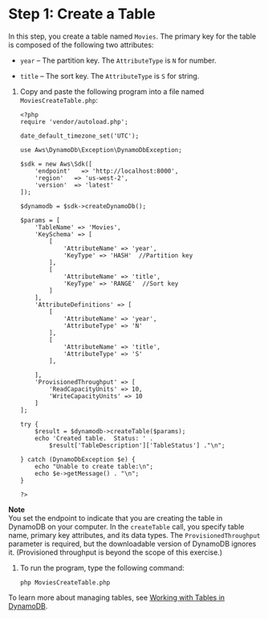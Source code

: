 # Step 1: Create a Table<a name="GettingStarted.PHP.01"></a>

In this step, you create a table named `Movies`\. The primary key for the table is composed of the following two attributes:

+ `year` – The partition key\. The `AttributeType` is `N` for number\.

+ `title` – The sort key\. The `AttributeType` is `S` for string\.

1. Copy and paste the following program into a file named `MoviesCreateTable.php`:

   ```
   <?php
   require 'vendor/autoload.php';
   
   date_default_timezone_set('UTC');
   
   use Aws\DynamoDb\Exception\DynamoDbException;
   
   $sdk = new Aws\Sdk([
       'endpoint'   => 'http://localhost:8000',
       'region'   => 'us-west-2',
       'version'  => 'latest'
   ]);
   
   $dynamodb = $sdk->createDynamoDb();
   
   $params = [
       'TableName' => 'Movies',
       'KeySchema' => [
           [
               'AttributeName' => 'year',
               'KeyType' => 'HASH'  //Partition key
           ],
           [
               'AttributeName' => 'title',
               'KeyType' => 'RANGE'  //Sort key
           ]
       ],
       'AttributeDefinitions' => [
           [
               'AttributeName' => 'year',
               'AttributeType' => 'N'
           ],
           [
               'AttributeName' => 'title',
               'AttributeType' => 'S'
           ],
   
       ],
       'ProvisionedThroughput' => [
           'ReadCapacityUnits' => 10,
           'WriteCapacityUnits' => 10
       ]
   ];
   
   try {
       $result = $dynamodb->createTable($params);
       echo 'Created table.  Status: ' . 
           $result['TableDescription']['TableStatus'] ."\n";
   
   } catch (DynamoDbException $e) {
       echo "Unable to create table:\n";
       echo $e->getMessage() . "\n";
   }
   
   ?>
   ```
**Note**  
You set the endpoint to indicate that you are creating the table in DynamoDB on your computer\.
In the `createTable` call, you specify table name, primary key attributes, and its data types\.
The `ProvisionedThroughput` parameter is required, but the downloadable version of DynamoDB ignores it\. \(Provisioned throughput is beyond the scope of this exercise\.\)

1. To run the program, type the following command:

   `php MoviesCreateTable.php`

To learn more about managing tables, see [Working with Tables in DynamoDB](WorkingWithTables.md)\.